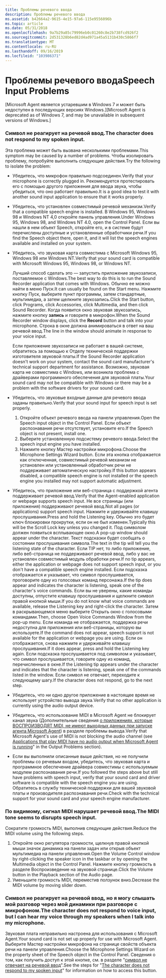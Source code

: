 ```yaml
---
title: Проблемы речевого ввода
description: Проблемы речевого ввода
ms.assetid: b42664a2-9615-4e15-97a6-115e9556096b
ms.topic: article
ms.date: 05/31/2018
ms.openlocfilehash: 9a7b29a85c79996eb0c01260c8e2b738fcd926f2
ms.sourcegitcommit: 2d531328b6ed82d4ad971a45a5131b430c5866f7
ms.translationtype: MT
ms.contentlocale: ru-RU
ms.lasthandoff: 09/16/2019
ms.locfileid: "103986371"
---
```

# <a name="speech-input-problems"></a><span data-ttu-id="26f01-103">Проблемы речевого ввода</span><span class="sxs-lookup"><span data-stu-id="26f01-103">Speech Input Problems</span></span>

<span data-ttu-id="26f01-104">\[Microsoft Agent является устаревшим в Windows 7 и может быть недоступен в последующих версиях Windows.\]</span><span class="sxs-lookup"><span data-stu-id="26f01-104">\[Microsoft Agent is deprecated as of Windows 7, and may be unavailable in subsequent versions of Windows.\]</span></span>

### <a name="the-character-does-not-respond-to-my-spoken-input"></a><span data-ttu-id="26f01-105">Символ не реагирует на речевой ввод.</span><span class="sxs-lookup"><span data-stu-id="26f01-105">The character does not respond to my spoken input.</span></span>

<span data-ttu-id="26f01-106">Эта проблема может быть вызвана несколькими проблемами.</span><span class="sxs-lookup"><span data-stu-id="26f01-106">This symptom may be caused by a number of problems.</span></span> <span data-ttu-id="26f01-107">Чтобы изолировать проблему, попробуйте выполнить следующие действия.</span><span class="sxs-lookup"><span data-stu-id="26f01-107">Try the following to isolate the problem:</span></span>

-   <span data-ttu-id="26f01-108">Убедитесь, что микрофон правильно подсоединен.</span><span class="sxs-lookup"><span data-stu-id="26f01-108">Verify that your microphone is correctly plugged in.</span></span> <span data-ttu-id="26f01-109">Рекомендуется протестировать его с помощью другого приложения для ввода звука, чтобы убедиться, что оно работает правильно.</span><span class="sxs-lookup"><span data-stu-id="26f01-109">It is a good idea to test it with another sound input application to ensure that it works properly.</span></span>
-   <span data-ttu-id="26f01-110">Убедитесь, что установлен совместимый речевой механизм.</span><span class="sxs-lookup"><span data-stu-id="26f01-110">Verify that a compatible speech engine is installed.</span></span> <span data-ttu-id="26f01-111">В Windows 95, Windows 98 и Windows NT 4,0 откройте панель управления.</span><span class="sxs-lookup"><span data-stu-id="26f01-111">Under Windows 95, Windows 98, and Windows NT 4.0, open the Control Panel.</span></span> <span data-ttu-id="26f01-112">Если вы нашли в нем объект Speech, откройте его, и в системе будут перечислены доступные и установленные обработчики речи.</span><span class="sxs-lookup"><span data-stu-id="26f01-112">If you find the Speech object there, open it, and it will list the speech engines available and installed on your system.</span></span>
-   <span data-ttu-id="26f01-113">Убедитесь, что звуковая карта совместима с Microsoft Windows 95, Windows 98 или Windows NT.</span><span class="sxs-lookup"><span data-stu-id="26f01-113">Verify that your sound card is compatible with Microsoft Windows 95, Windows 98, or Windows NT.</span></span>

    <span data-ttu-id="26f01-114">Лучший способ сделать это — запустить приложение звукозаписи, поставляемое с Windows.</span><span class="sxs-lookup"><span data-stu-id="26f01-114">The best way to do this is to run the Sound Recorder application that comes with Windows.</span></span> <span data-ttu-id="26f01-115">Обычно ее можно найти в меню Пуск.</span><span class="sxs-lookup"><span data-stu-id="26f01-115">It can usually be found on the Start menu.</span></span> <span data-ttu-id="26f01-116">Нажмите кнопку Пуск, выберите пункт программы, затем стандартные, мультимедиа, а затем щелкните звукозапись.</span><span class="sxs-lookup"><span data-stu-id="26f01-116">Click the Start button, click Programs, click Accessories, click Multimedia, and then click Sound Recorder.</span></span> <span data-ttu-id="26f01-117">Когда появится окно звуковая звукозапись, нажмите кнопку **запись** и говорите в микрофон.</span><span class="sxs-lookup"><span data-stu-id="26f01-117">When the Sound Recorder window displays, click the **Record** button and talk into your microphone.</span></span> <span data-ttu-id="26f01-118">Строка в окне должна анимироваться в ответ на ваш речевой ввод.</span><span class="sxs-lookup"><span data-stu-id="26f01-118">The line in the window should animate in response to your voice input.</span></span>

    <span data-ttu-id="26f01-119">Если приложение звукозаписи не работает в вашей системе, обратитесь за помощью к Отделу технической поддержки изготовителя звуковой платы.</span><span class="sxs-lookup"><span data-stu-id="26f01-119">If the Sound Recorder application doesn't work on your system, contact the sound card manufacturer's technical support department for assistance.</span></span> <span data-ttu-id="26f01-120">Возможно, звуковая карта не совместима с Windows, или возникла проблема с драйверами программного обеспечения для звуковой платы.</span><span class="sxs-lookup"><span data-stu-id="26f01-120">Your sound card may not be compatible with Windows or there may be a problem with the software drivers for your sound card.</span></span>

-   <span data-ttu-id="26f01-121">Убедитесь, что звуковые входные данные для речевого ввода заданы правильно.</span><span class="sxs-lookup"><span data-stu-id="26f01-121">Verify that your sound input for speech input is set properly.</span></span>
    1.  <span data-ttu-id="26f01-122">Откройте объект речевого ввода на панели управления.</span><span class="sxs-lookup"><span data-stu-id="26f01-122">Open the Speech input object in the Control Panel.</span></span> <span data-ttu-id="26f01-123">Если объект распознавания речи отсутствует, установите его.</span><span class="sxs-lookup"><span data-stu-id="26f01-123">If the Speech object is not present, install one.</span></span>
    2.  <span data-ttu-id="26f01-124">Выберите установленную подсистему речевого ввода.</span><span class="sxs-lookup"><span data-stu-id="26f01-124">Select the speech input engine you have installed.</span></span>
    3.  <span data-ttu-id="26f01-125">Нажмите кнопку Мастер настройки микрофона.</span><span class="sxs-lookup"><span data-stu-id="26f01-125">Choose the Microphone Settings Wizard button.</span></span> <span data-ttu-id="26f01-126">Если эта кнопка отображается как отключенная, совместимый речевой механизм не установлен или установленный обработчик речи не поддерживает автоматическую настройку.</span><span class="sxs-lookup"><span data-stu-id="26f01-126">If this button appears disabled, a compatible speech engine is not installed or the speech engine you installed may not support automatic adjustment.</span></span>
-   <span data-ttu-id="26f01-127">Убедитесь, что приложение или веб-страница с поддержкой агента поддерживает речевой ввод.</span><span class="sxs-lookup"><span data-stu-id="26f01-127">Verify that the Agent-enabled application or webpage supports speech input.</span></span> <span data-ttu-id="26f01-128">Не все страницы (или приложения) поддерживают речевой ввод.</span><span class="sxs-lookup"><span data-stu-id="26f01-128">Not all pages (or applications) support speech input.</span></span> <span data-ttu-id="26f01-129">Нажмите и удерживайте клавишу прослушивания.</span><span class="sxs-lookup"><span data-stu-id="26f01-129">Press and hold the Listening key.</span></span> <span data-ttu-id="26f01-130">Обычно это будет ключ блокировки прокрутки, если он не был изменен.</span><span class="sxs-lookup"><span data-stu-id="26f01-130">Typically this will be the Scroll Lock key unless you changed it.</span></span> <span data-ttu-id="26f01-131">Под символом должен появиться всплывающее окно.</span><span class="sxs-lookup"><span data-stu-id="26f01-131">A pop-up window should appear under the character.</span></span> <span data-ttu-id="26f01-132">Текст подсказки будет сообщать о состоянии прослушивания символа.</span><span class="sxs-lookup"><span data-stu-id="26f01-132">The text in the tip will tell you the listening state of the character.</span></span> <span data-ttu-id="26f01-133">Если TIP нет, то либо приложение, либо веб-страница не поддерживают речевой ввод, либо у вас не установлен совместимый модуль обработки речи.</span><span class="sxs-lookup"><span data-stu-id="26f01-133">If no tip appears, either the application or webpage does not support speech input, or you don't have a compatible speech engine installed.</span></span> <span data-ttu-id="26f01-134">Если подсказка отображается и указывает, что символ прослушивается, проговорите одну из голосовых команд персонажа.</span><span class="sxs-lookup"><span data-stu-id="26f01-134">If the tip does appear and indicates the character is listening, speak one of the character's voice commands.</span></span> <span data-ttu-id="26f01-135">Если вы не уверены, какие команды доступны, отпустите клавишу прослушивания и щелкните символ правой кнопкой мыши.</span><span class="sxs-lookup"><span data-stu-id="26f01-135">If you do not know what voice commands are available, release the Listening key and right-click the character.</span></span> <span data-ttu-id="26f01-136">Затем в раскрывающемся меню выберите Открыть окно с голосовыми командами.</span><span class="sxs-lookup"><span data-stu-id="26f01-136">Then, choose Open Voice Commands Window from the pop-up menu.</span></span> <span data-ttu-id="26f01-137">Если команда не отображается, поддержка речи недоступна для приложения или веб-страницы, которую вы используете.</span><span class="sxs-lookup"><span data-stu-id="26f01-137">If the command does not appear, speech support is not available for the application or webpage you are using.</span></span> <span data-ttu-id="26f01-138">Если он отображается, снова нажмите и удерживайте клавишу прослушивания.</span><span class="sxs-lookup"><span data-stu-id="26f01-138">If it does appear, press and hold the Listening key again.</span></span> <span data-ttu-id="26f01-139">Если подсказка прослушивается под символом и указывает, что символ прослушивается, говорите одну из команд, перечисленных в окне.</span><span class="sxs-lookup"><span data-stu-id="26f01-139">If the Listening tip appears under the character and indicates that the character is listening, speak one of the commands listed in the window.</span></span> <span data-ttu-id="26f01-140">Если символ не отвечает, переходите к следующему шагу.</span><span class="sxs-lookup"><span data-stu-id="26f01-140">If the character does not respond, go to the next step.</span></span>
-   <span data-ttu-id="26f01-141">Убедитесь, что ни одно другое приложение в настоящее время не использует устройство вывода звука.</span><span class="sxs-lookup"><span data-stu-id="26f01-141">Verify that no other application is currently using the audio output device.</span></span>
-   <span data-ttu-id="26f01-142">Убедитесь, что использование MIDI в Microsoft Agent не блокирует канал звука (Дополнительные сведения [о приложениях, которые ВОСПРОИЗВОДЯТ MIDI, не имеют выходных данных при запуске агента Microsoft Agent](output-problems.md)) в разделе проблемы вывода.</span><span class="sxs-lookup"><span data-stu-id="26f01-142">Verify that Microsoft Agent's use of MIDI is not blocking the audio channel (see [Applications that play MIDI have no audio output when Microsoft Agent is running](output-problems.md)" in the Output Problems section).</span></span>
-   <span data-ttu-id="26f01-143">Если вы выполнили описанные выше действия, но не получили проблемы со речевым входом, убедитесь, что звуковая карта и программное обеспечение драйвера совместимы с используемым модулем распознавания речи.</span><span class="sxs-lookup"><span data-stu-id="26f01-143">If you followed the steps above but still have problems with speech input, verify that your sound card and driver software is compatible with the speech engine you are using.</span></span> <span data-ttu-id="26f01-144">Обратитесь в службу технической поддержки для вашей звуковой платы и производителя распознавания речи.</span><span class="sxs-lookup"><span data-stu-id="26f01-144">Check with the technical support for your sound card and your speech engine manufacturer.</span></span>

### <a name="the-midi-tone-seems-to-disrupts-speech-input"></a><span data-ttu-id="26f01-145">По видимому, сигнал MIDI нарушает речевой ввод.</span><span class="sxs-lookup"><span data-stu-id="26f01-145">The MIDI tone seems to disrupts speech input.</span></span>

<span data-ttu-id="26f01-146">Сократите громкость MIDI, выполнив следующие действия.</span><span class="sxs-lookup"><span data-stu-id="26f01-146">Reduce the MIDI volume using the following steps.</span></span>

1.  <span data-ttu-id="26f01-147">Откройте окно регулятора громкости, щелкнув правой кнопкой мыши значок динамика на панели задач или открыв объект мультимедиа на панели управления.</span><span class="sxs-lookup"><span data-stu-id="26f01-147">Open the Volume Control window by right-clicking the speaker icon in the taskbar or by opening the Multimedia object in the Control Panel.</span></span> <span data-ttu-id="26f01-148">Нажмите кнопку громкость в разделе Воспроизведение на звуковой странице.</span><span class="sxs-lookup"><span data-stu-id="26f01-148">Click the Volume button in the Playback section of the Audio page.</span></span>
2.  <span data-ttu-id="26f01-149">Уменьшите громкость MIDI, переместив ползунок вниз.</span><span class="sxs-lookup"><span data-stu-id="26f01-149">Decrease the MIDI volume by moving slider down.</span></span>

### <a name="the-character-does-not-respond-to-voice-input-but-i-can-hear-my-voice-through-my-speakers-when-i-talk-into-my-microphone"></a><span data-ttu-id="26f01-150">Символ не реагирует на речевой ввод, но я могу слышать мой разговор через мой динамики при разговоре с микрофоном.</span><span class="sxs-lookup"><span data-stu-id="26f01-150">The character does not respond to voice input, but I can hear my voice through my speakers when I talk into my microphone.</span></span>

<span data-ttu-id="26f01-151">Звуковая плата неправильно настроена для использования с Microsoft Agent.</span><span class="sxs-lookup"><span data-stu-id="26f01-151">Your sound card is not set up properly for use with Microsoft Agent.</span></span> <span data-ttu-id="26f01-152">Выберите Мастер настройки микрофона на странице свойств объекта речи на панели управления.</span><span class="sxs-lookup"><span data-stu-id="26f01-152">Choose the Microphone Settings Wizard on the property sheet of the Speech object in the Control Panel.</span></span> <span data-ttu-id="26f01-153">Сведения о том, как получить доступ к этой кнопке, см. в разделе "[символ не отвечает на речевой ввод](#the-character-does-not-respond-to-my-spoken-input)".</span><span class="sxs-lookup"><span data-stu-id="26f01-153">See the steps for "[The character does not respond to my spoken input](#the-character-does-not-respond-to-my-spoken-input)" for information on how to access this button.</span></span>

 

 




